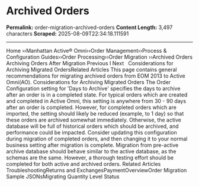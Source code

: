 # Archived Orders

**Permalink:** order-migration-archived-orders
**Content Length:** 3,497 characters
**Scraped:** 2025-08-09T22:34:18.111591

---

Home &rsaquo;&rsaquo;Manhattan Active® Omni&rsaquo;&rsaquo;Order Management&rsaquo;&rsaquo;Process & Configuration Guides&rsaquo;&rsaquo;Order Processing&rsaquo;&rsaquo;Order Migration ››Archived Orders Archiving&nbsp;Orders After Migration Previous&nbsp;I&nbsp;Next &nbsp; Considerations for Archiving Migrated&nbsp;OrdersRelated Articles This page contains general recommendations for migrating archived orders from EOM 2013 to Active Omni(AO). Considerations for Archiving Migrated&nbsp;Orders The Order Configuration setting for &#39;Days to Archive&#39; specifies the days to archive after an order is in a completed state. For typical orders which are created and completed in Active Omni, this setting is anywhere from 30 - 90 days after an order is completed. However, for completed orders which are imported, the setting should likely be reduced (example,&nbsp;to 1 day) so that these orders are archived somewhat immediately. Otherwise, the active database will be full of historical orders which should be archived, and performance could be impacted. Consider updating this configuration during migration of completed orders, and then changing it to your normal business setting after migration is complete. Migration from pre-active archive database should behave similar&nbsp;to the active database, as the schemas are the same. However, a thorough testing effort should be completed for both active and archived orders. Related Articles TroubleshootingReturns and ExchangesPaymentOverviewOrder Migration Sample JSONsMigrating Quantity Level Status &nbsp;